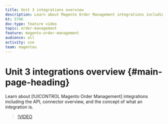 ```yaml
---
title: Unit 3 integrations overview
description: Learn about Magento Order Management integrations including the API, connector overview, and the concept of what an integration is.
kt: 5746
doc-type: feature video
topic: order-management
feature: magento-order-management
audience: all
activity: use
team: magentou
---
```


# Unit 3 integrations overview {#main-page-heading}

Learn about [!UICONTROL Magento Order Management] integrations including the API, connector overview, and the concept of what an integration is.

>[!VIDEO](https://video.tv.adobe.com/v/35967?quality=12&learn=on)
